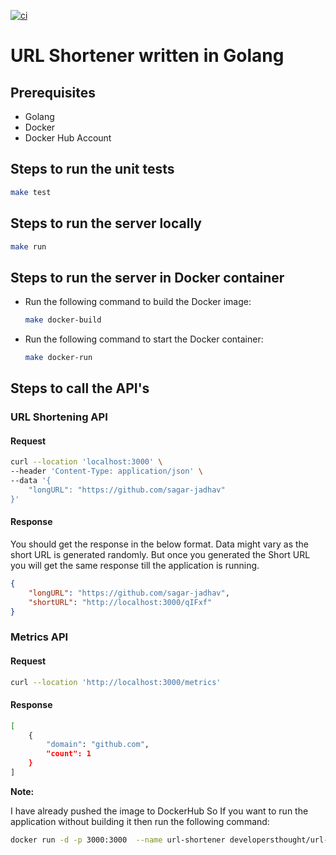 [![ci](https://github.com/sagar-jadhav/url-shortener/actions/workflows/docker-image.yml/badge.svg?branch=main)](https://github.com/sagar-jadhav/url-shortener/actions/workflows/docker-image.yml)

# URL Shortener written in Golang
 
## Prerequisites

- Golang
- Docker
- Docker Hub Account
 
## Steps to run the unit tests 

```bash
make test
```

## Steps to run the server locally

```bash
make run
```

## Steps to run the server in Docker container

- Run the following command to build the Docker image: 

  ```bash
  make docker-build
  ```

- Run the following command to start the Docker container:

  ```bash
  make docker-run
  ```

## Steps to call the API's

### URL Shortening API

#### Request

```bash
curl --location 'localhost:3000' \
--header 'Content-Type: application/json' \
--data '{
    "longURL": "https://github.com/sagar-jadhav"
}'
```

#### Response

You should get the response in the below format. Data might vary as the short URL is generated randomly. But once you generated the Short URL you will get the same response till the application is running.

```json
{
    "longURL": "https://github.com/sagar-jadhav",
    "shortURL": "http://localhost:3000/qIFxf"
}
```

### Metrics API

#### Request

```bash
curl --location 'http://localhost:3000/metrics'
```

#### Response

```bash
[
    {
        "domain": "github.com",
        "count": 1
    }
]
```

**Note:**

I have already pushed the image to DockerHub So If you want to run the application without building it then run the following command: 

```bash
docker run -d -p 3000:3000  --name url-shortener developersthought/url-shortener:1.0
```

